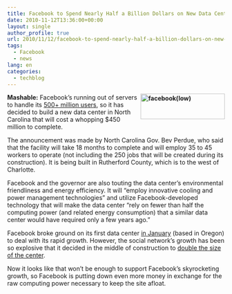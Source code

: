 ```yaml
---
title: Facebook to Spend Nearly Half a Billion Dollars on New Data Center
date: 2010-11-12T13:36:00+00:00
layout: single
author_profile: true
url: 2010/11/12/facebook-to-spend-nearly-half-a-billion-dollars-on-new-data-center/
tags:
  - Facebook
  - news
lang: en
categories: 
  - techblog
---
```

**[<img title="facebook(low)" border="0" alt="facebook(low)" align="right" src="http://lh5.ggpht.com/_vaUVXcmC3OI/TN07vI5LcPI/AAAAAAAADIo/6BIoX-XbFTI/facebook%28low%29_thumb.jpg?imgmax=800" width="195" height="59" />](http://lh3.ggpht.com/_vaUVXcmC3OI/TN07tQwI1LI/AAAAAAAADIk/pMAWtekJTUE/s1600-h/facebook%28low%29%5B2%5D.jpg)Mashable:** Facebook’s running out of servers to handle its [500+ million users](http://mashable.com/2010/07/21/facebook-500-million-2/), so it has decided to build a new data center in North Carolina that will cost a whopping $450 million to complete. 

The announcement was made by North Carolina Gov. Bev Perdue, who said that the facility will take 18 months to complete and will employ 35 to 45 workers to operate (not including the 250 jobs that will be created during its construction). It is being built in Rutherford County, which is to the west of Charlotte.

Facebook and the governor are also touting the data center’s environmental friendliness and energy efficiency. It will “employ innovative cooling and power management technologies” and utilize Facebook-developed technology that will make the data center “rely on fewer than half the computing power (and related energy consumption) that a similar data center would have required only a few years ago.”

Facebook broke ground on its first data center [in January](http://blog.facebook.com/blog.php?post=262655797130) (based in Oregon) to deal with its rapid growth. However, the social network’s growth has been so explosive that it decided in the middle of construction to [double the size of the center](http://www.datacenterknowledge.com/archives/2010/07/30/facebook-will-double-size-of-oregon-data-center/).

Now it looks like that won’t be enough to support Facebook’s skyrocketing growth, so Facebook is putting down even more money in exchange for the raw computing power necessary to keep the site afloat.